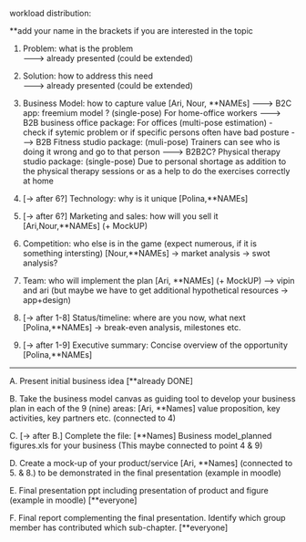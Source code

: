 workload distribution: 

**add your name in the brackets if you are interested in the topic

1. Problem: what is the problem   
---> already presented (could be extended)

2. Solution: how to address this need  
 ---> already presented (could be extended)

3. Business Model: how to capture value [Ari, Nour, **NAMEs]
---> B2C app: freemium model ? (single-pose) For home-office workers
---> B2B business office package: For offices (multi-pose estimation) - check if sytemic problem or if specific persons often have bad posture 
---> B2B Fitness studio package: (muli-pose) Trainers can see who is doing it wrong and go to that person 
---> B2B2C? Physical therapy studio package: (single-pose) Due to personal shortage as addition to the physical therapy sessions or as a help to do the exercises correctly at home

4. [-> after 6?] Technology: why is it unique [Polina,**NAMEs]

5. [-> after 6?] Marketing and sales: how will you sell it [Ari,Nour,**NAMEs] (+ MockUP)

6. Competition: who else is in the game (expect numerous, if it is something intersting) [Nour,**NAMEs]
   -> market analysis
   -> swot analysis?

8. Team: who will implement the plan  [Ari, **NAMEs] (+ MockUP)
--> vipin and ari (but maybe we have to get additional hypothetical resources -> app+design)

9. [-> after 1-8] Status/timeline: where are you now, what next [Polina,**NAMEs]  -> break-even analysis, milestones etc.

10. [-> after 1-9] Executive summary: Concise overview of the opportunity  [Polina,**NAMEs]

_______________________________________________________________________________________________________
A. Present initial business idea [**already DONE]

B. Take the business model canvas 
as guiding tool to develop your business
plan in each of the 9 (nine) areas: [Ari, **Names]
value proposition, key activities, key partners etc.
(connected to 4)

C. [-> after B.] Complete the file: [**Names]
Business model_planned figures.xls for your business
(This maybe connected to point 4 & 9)

D. Create a mock-up of your product/service [Ari, **Names] (connected to 5. & 8.)
to be demonstrated in the final presentation (example in moodle)

E. Final presentation ppt including presentation of product and figure (example in moodle) [**everyone]

F. Final report complementing the final presentation. Identify which group member has contributed which sub-chapter. [**everyone]
